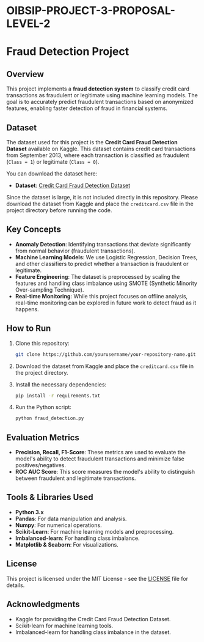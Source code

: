 # OIBSIP-PROJECT-3-PROPOSAL-LEVEL-2


# Fraud Detection Project

## Overview
This project implements a **fraud detection system** to classify credit card transactions as fraudulent or legitimate using machine learning models. The goal is to accurately predict fraudulent transactions based on anonymized features, enabling faster detection of fraud in financial systems.

## Dataset
The dataset used for this project is the **Credit Card Fraud Detection Dataset** available on Kaggle. This dataset contains credit card transactions from September 2013, where each transaction is classified as fraudulent (`Class = 1`) or legitimate (`Class = 0`).

You can download the dataset here:
- **Dataset**: [Credit Card Fraud Detection Dataset](https://www.kaggle.com/datasets/mlg-ulb/creditcardfraud)

Since the dataset is large, it is not included directly in this repository. Please download the dataset from Kaggle and place the `creditcard.csv` file in the project directory before running the code.

## Key Concepts
- **Anomaly Detection**: Identifying transactions that deviate significantly from normal behavior (fraudulent transactions).
- **Machine Learning Models**: We use Logistic Regression, Decision Trees, and other classifiers to predict whether a transaction is fraudulent or legitimate.
- **Feature Engineering**: The dataset is preprocessed by scaling the features and handling class imbalance using SMOTE (Synthetic Minority Over-sampling Technique).
- **Real-time Monitoring**: While this project focuses on offline analysis, real-time monitoring can be explored in future work to detect fraud as it happens.

## How to Run
1. Clone this repository:
   ```bash
   git clone https://github.com/yourusername/your-repository-name.git
   ```

2. Download the dataset from Kaggle and place the `creditcard.csv` file in the project directory.

3. Install the necessary dependencies:
   ```bash
   pip install -r requirements.txt
   ```

4. Run the Python script:
   ```bash
   python fraud_detection.py
   ```

## Evaluation Metrics
- **Precision, Recall, F1-Score**: These metrics are used to evaluate the model's ability to detect fraudulent transactions and minimize false positives/negatives.
- **ROC AUC Score**: This score measures the model's ability to distinguish between fraudulent and legitimate transactions.

## Tools & Libraries Used
- **Python 3.x**
- **Pandas**: For data manipulation and analysis.
- **Numpy**: For numerical operations.
- **Scikit-Learn**: For machine learning models and preprocessing.
- **Imbalanced-learn**: For handling class imbalance.
- **Matplotlib & Seaborn**: For visualizations.

## License
This project is licensed under the MIT License - see the [LICENSE](LICENSE) file for details.

## Acknowledgments
- Kaggle for providing the Credit Card Fraud Detection Dataset.
- Scikit-learn for machine learning tools.
- Imbalanced-learn for handling class imbalance in the dataset.
```
